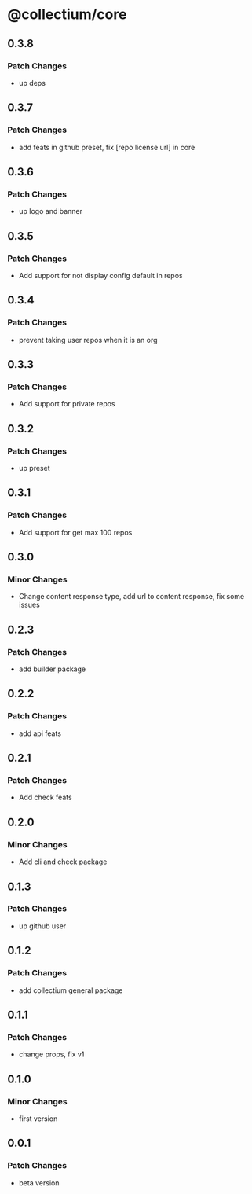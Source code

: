 # @collectium/core

## 0.3.8

### Patch Changes

- up deps

## 0.3.7

### Patch Changes

- add feats in github preset, fix [repo license url] in core

## 0.3.6

### Patch Changes

- up logo and banner

## 0.3.5

### Patch Changes

- Add support for not display config default in repos

## 0.3.4

### Patch Changes

- prevent taking user repos when it is an org

## 0.3.3

### Patch Changes

- Add support for private repos

## 0.3.2

### Patch Changes

- up preset

## 0.3.1

### Patch Changes

- Add support for get max 100 repos

## 0.3.0

### Minor Changes

- Change content response type, add url to content response, fix some issues

## 0.2.3

### Patch Changes

- add builder package

## 0.2.2

### Patch Changes

- add api feats

## 0.2.1

### Patch Changes

- Add check feats

## 0.2.0

### Minor Changes

- Add cli and check package

## 0.1.3

### Patch Changes

- up github user

## 0.1.2

### Patch Changes

- add collectium general package

## 0.1.1

### Patch Changes

- change props, fix v1

## 0.1.0

### Minor Changes

- first version

## 0.0.1

### Patch Changes

- beta version

